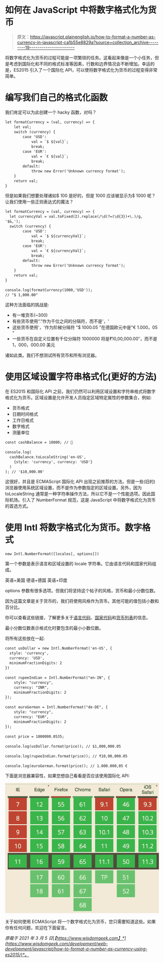 # 如何在 JavaScript 中将数字格式化为货币

> 原文：<https://javascript.plainenglish.io/how-to-format-a-number-as-currency-in-javascript-ca1b55e8829a?source=collection_archive---------19----------------------->

将数字格式化为货币的过程可能是一项繁琐的任务。这看起来像是一个小任务，但是考虑到国际化和不同的格式标准等因素，行数和边界情况会不断增加。幸运的是，ES2015 引入了一个国际化 API，可以使将数字格式化为货币的过程变得非常简单。

# 编写我们自己的格式化函数

我们肯定可以为此创建一个 hacky 函数，对吗？

```
let formatCurrency = (val, currency) => {
    let val;    
    switch (currency) {
        case 'USD':
            val = `$ ${val}`;
            break;
        case 'EUR':
            val = `€ ${val}`;
            break;
        default:
            throw new Error('Unknown currency format');
    }
    return val;
}
```

但是如果我们想要处理诸如$ 100 是好的，但是 1000 应该被显示为$ 1000 呢？让我们使用一些正则表达式的魔法？

```
let formatCurrency = (val, currency) => {
  let currencyVal = val.toFixed(2).replace(/\d(?=(\d{3})+\.)/g, '$&,'); 
  switch (currency) {
        case 'USD':
            val = `$ ${currencyVal}`;
            break;
        case 'EUR':
            val = `€ ${currencyVal}`;
            break;
        default:
            throw new Error('Unknown currency format');
    }
    return val;
}

console.log(formatCurrency(1000,'USD'));
// "$ 1,000.00"
```

这种方法面临的挑战是:

*   有一堆货币(~300)
*   有些货币使用“.”作为千位之间的分隔符，而不是'，'
*   这些货币使用'，'作为阶梯分隔符
    "$ 1000.05 "在德国欧元中是"€ 1.000，05 "
*   一些货币在自定义位置有千位分隔符
    1000000 将是₹10,00,000.00″，而不是 1，000，000.00 美元

诸如此类。我们不想测试所有货币和所有浏览器。

# 使用区域设置字符串格式化(更好的方法)

在 ES2015 和国际化 API 之前，我们仍然可以利用区域设置和字符串格式将数字格式化为货币。区域设置是允许开发人员指定区域特定属性的参数集合，例如:

*   货币格式
*   日期时间格式
*   工作日格式
*   数字格式
*   测量单位

```
const cashBalance = 10000; // 🤑

console.log(
  cashBalance.toLocaleString('en-US',
    {style: 'currency', currency: 'USD'}
  )
); // '$10,000.00'
```

这很好，并且是 ECMAScript 国际化 API 出现之前推荐的方法。但是一些(旧的)浏览器使用系统区域设置，而不是作为参数指定的区域设置。另外，因为 toLocaleString 通常是一种字符串操作方法，所以它不是一个性能选项。因此国际机场。引入了 NumberFormat 规范，这是 JavaScript 中将数字格式化为货币的首选方式。

# 使用 Intl 将数字格式化为货币。数字格式

```
new Intl.NumberFormat([locales[, options]])
```

第一个参数是表示语言和区域设置的 locale 字符串。它由语言代码和国家代码组成。

英语+美国
德语+德国
英语+印度

options 参数有很多选项。但我们将坚持这个帖子的风格，货币和最小分数位数。

因为这篇文章是关于货币的，我们将使用风格作为货币。其他可能的值包括小数和百分比。

你可以查看这些链接，了解更多关于[语言代码](https://www.w3schools.com/tags/ref_language_codes.asp)、[国家代码](https://www.w3schools.com/tags/ref_country_codes.asp)和[货币列表](https://www.currency-iso.org/en/home/tables/table-a1.html)的信息。

最小分数位数表示格式化时要包含的最小小数位数。

将所有这些放在一起:

```
const usDollar = new Intl.NumberFormat('en-US', {
  style: 'currency',
  currency: 'USD',
  minimumFractionDigits: 2
})

const rupeeIndian = Intl.NumberFormat("en-IN", {
    style: "currency",
    currency: "INR",
    minimumFractionDigits: 2
});

const euroGerman = Intl.NumberFormat("de-DE", {
    style: "currency",
    currency: "EUR",
    minimumFractionDigits: 2
});

const price = 1000000.0535;

console.log(usDollar.format(price)); // $1,000,000.05

console.log(rupeeIndian.format(price)); // ₹10,00,000.05

console.log(euroGerman.format(price)); // 1.000.000,05 €
```

下面是浏览器兼容性，如果您想自己看看是否应该使用国际化 API:

![](img/2f5475cba378e475398e9b7166a41f95.png)

关于如何使用 ECMAScript 将一个数字格式化为货币，您只需要知道这些。如果你有任何问题，欢迎在下面留言。

*原载于 2021 年 3 月 5 日*[*【https://www.wisdomgeek.com】*](https://www.wisdomgeek.com/development/web-development/javascript/how-to-format-a-number-as-currency-using-es2015/)*。*